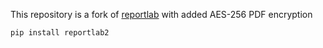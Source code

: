 This repository is a fork of [reportlab](https://bitbucket.org/rptlab/reportlab/src/default/) with added AES-256 PDF encryption

```
pip install reportlab2
```

